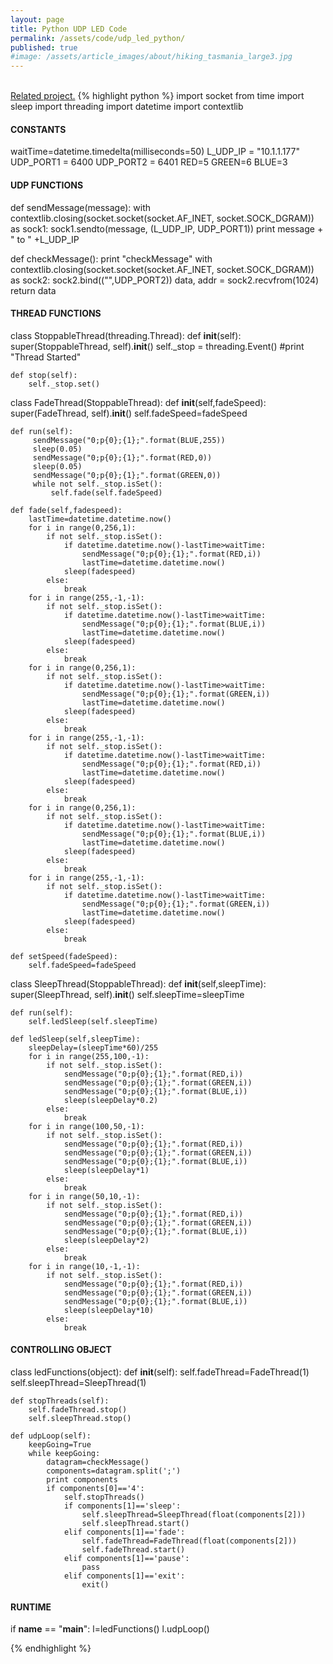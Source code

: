 ```yaml
---
layout: page
title: Python UDP LED Code
permalink: /assets/code/udp_led_python/
published: true
#image: /assets/article_images/about/hiking_tasmania_large3.jpg
---
```

<br>
<a href="{{site.baseurl}}/arduino/iphone/led/2014/08/30/iphone-rgb-leds.html">Related project.</a>
{% highlight python %}
import socket
from time import sleep
import threading
import datetime
import contextlib

#### CONSTANTS ####

waitTime=datetime.timedelta(milliseconds=50)
L_UDP_IP = "10.1.1.177"
UDP_PORT1 = 6400
UDP_PORT2 = 6401
RED=5
GREEN=6
BLUE=3


#### UDP FUNCTIONS ####

def sendMessage(message):
    with contextlib.closing(socket.socket(socket.AF_INET, socket.SOCK_DGRAM)) as sock1:
        sock1.sendto(message, (L_UDP_IP, UDP_PORT1))
    print message + " to " +L_UDP_IP

def checkMessage():
    print "checkMessage"
    with contextlib.closing(socket.socket(socket.AF_INET, socket.SOCK_DGRAM)) as sock2:
        sock2.bind(("",UDP_PORT2))
        data, addr = sock2.recvfrom(1024)
    return data

#### THREAD FUNCTIONS ####

class StoppableThread(threading.Thread):
    def __init__(self):
        super(StoppableThread, self).__init__()
        self._stop = threading.Event()
        #print "Thread Started"

    def stop(self):
        self._stop.set()

class FadeThread(StoppableThread):
    def __init__(self,fadeSpeed):
        super(FadeThread, self).__init__()
        self.fadeSpeed=fadeSpeed
        
    def run(self):
         sendMessage("0;p{0};{1};".format(BLUE,255))
         sleep(0.05)
         sendMessage("0;p{0};{1};".format(RED,0))
         sleep(0.05)
         sendMessage("0;p{0};{1};".format(GREEN,0))
         while not self._stop.isSet():
             self.fade(self.fadeSpeed)

    def fade(self,fadespeed):
        lastTime=datetime.datetime.now()
        for i in range(0,256,1):
            if not self._stop.isSet():
                if datetime.datetime.now()-lastTime>waitTime:
                    sendMessage("0;p{0};{1};".format(RED,i))
                    lastTime=datetime.datetime.now()
                sleep(fadespeed)
            else:
                break
        for i in range(255,-1,-1):
            if not self._stop.isSet():
                if datetime.datetime.now()-lastTime>waitTime:
                    sendMessage("0;p{0};{1};".format(BLUE,i))
                    lastTime=datetime.datetime.now()
                sleep(fadespeed)
            else:
                break
        for i in range(0,256,1):
            if not self._stop.isSet():
                if datetime.datetime.now()-lastTime>waitTime:
                    sendMessage("0;p{0};{1};".format(GREEN,i))
                    lastTime=datetime.datetime.now()
                sleep(fadespeed)
            else:
                break
        for i in range(255,-1,-1):
            if not self._stop.isSet():
                if datetime.datetime.now()-lastTime>waitTime:
                    sendMessage("0;p{0};{1};".format(RED,i))
                    lastTime=datetime.datetime.now()
                sleep(fadespeed)
            else:
                break
        for i in range(0,256,1):
            if not self._stop.isSet():
                if datetime.datetime.now()-lastTime>waitTime:
                    sendMessage("0;p{0};{1};".format(BLUE,i))
                    lastTime=datetime.datetime.now()
                sleep(fadespeed)
            else:
                break
        for i in range(255,-1,-1):
            if not self._stop.isSet():
                if datetime.datetime.now()-lastTime>waitTime:
                    sendMessage("0;p{0};{1};".format(GREEN,i))
                    lastTime=datetime.datetime.now()
                sleep(fadespeed)
            else:
                break
            
    def setSpeed(fadeSpeed):
        self.fadeSpeed=fadeSpeed

             

class SleepThread(StoppableThread):
    def __init__(self,sleepTime):
        super(SleepThread, self).__init__()
        self.sleepTime=sleepTime
        
    def run(self):
        self.ledSleep(self.sleepTime)
             
    def ledSleep(self,sleepTime):
        sleepDelay=(sleepTime*60)/255
        for i in range(255,100,-1):
            if not self._stop.isSet():
                sendMessage("0;p{0};{1};".format(RED,i))
                sendMessage("0;p{0};{1};".format(GREEN,i))
                sendMessage("0;p{0};{1};".format(BLUE,i))
                sleep(sleepDelay*0.2)
            else:
                break
        for i in range(100,50,-1):
            if not self._stop.isSet():
                sendMessage("0;p{0};{1};".format(RED,i))
                sendMessage("0;p{0};{1};".format(GREEN,i))
                sendMessage("0;p{0};{1};".format(BLUE,i))
                sleep(sleepDelay*1)
            else:
                break
        for i in range(50,10,-1):
            if not self._stop.isSet():
                sendMessage("0;p{0};{1};".format(RED,i))
                sendMessage("0;p{0};{1};".format(GREEN,i))
                sendMessage("0;p{0};{1};".format(BLUE,i))
                sleep(sleepDelay*2)
            else:
                break
        for i in range(10,-1,-1):
            if not self._stop.isSet():
                sendMessage("0;p{0};{1};".format(RED,i))
                sendMessage("0;p{0};{1};".format(GREEN,i))
                sendMessage("0;p{0};{1};".format(BLUE,i))
                sleep(sleepDelay*10)
            else:
                break
            
#### CONTROLLING OBJECT ####
            
class ledFunctions(object):
    def __init__(self):
        self.fadeThread=FadeThread(1)
        self.sleepThread=SleepThread(1)

    def stopThreads(self):
        self.fadeThread.stop()
        self.sleepThread.stop()

    def udpLoop(self):
        keepGoing=True
        while keepGoing:
            datagram=checkMessage()
            components=datagram.split(';')
            print components
            if components[0]=='4':
                self.stopThreads()
                if components[1]=='sleep':
                    self.sleepThread=SleepThread(float(components[2]))
                    self.sleepThread.start()
                elif components[1]=='fade':
                    self.fadeThread=FadeThread(float(components[2]))
                    self.fadeThread.start()
                elif components[1]=='pause':
                    pass
                elif components[1]=='exit':
                    exit()
            

#### RUNTIME ####
                    
if __name__ == "__main__":
    l=ledFunctions()
    l.udpLoop()

{% endhighlight %}

[jekyll]:      http://jekyllrb.com
[jekyll-gh]:   https://github.com/jekyll/jekyll
[jekyll-help]: https://github.com/jekyll/jekyll-help
